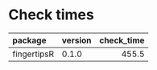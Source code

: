 # Check times

|package     |version | check_time|
|:-----------|:-------|----------:|
|fingertipsR |0.1.0   |      455.5|


